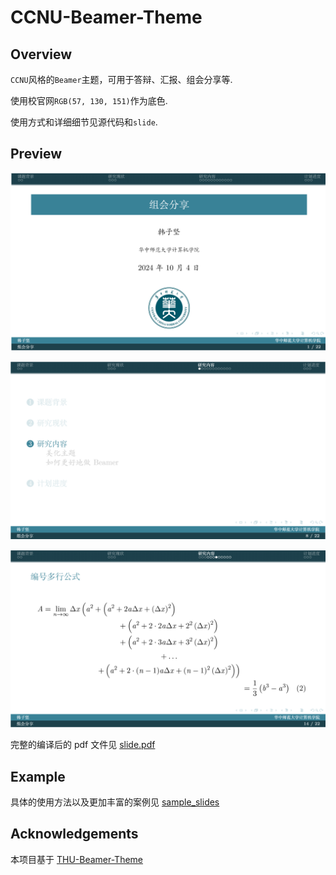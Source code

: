 # CCNU-Beamer-Theme

## Overview

`CCNU`风格的`Beamer`主题，可用于答辩、汇报、组会分享等.

使用校官网`RGB(57, 130, 151)`作为底色.

使用方式和详细细节见源代码和`slide`.

## Preview

![](./pic/1.png)

![](./pic/2.png)

![](./pic/3.png)

完整的编译后的 pdf 文件见 [slide.pdf](./slide.pdf)

## Example

具体的使用方法以及更加丰富的案例见 [sample_slides](./sample_slides/)

##  Acknowledgements

本项目基于 [THU-Beamer-Theme](https://github.com/tuna/THU-Beamer-Theme)